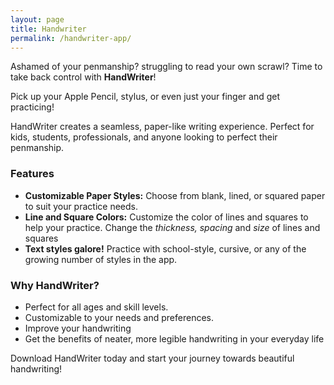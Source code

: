 ```yaml
---
layout: page
title: Handwriter
permalink: /handwriter-app/
---
```


Ashamed of your penmanship? struggling to read your own scrawl? Time to take back control with **HandWriter**!

Pick up your Apple Pencil, stylus, or even just your finger and get practicing!

HandWriter creates a seamless, paper-like writing experience.
Perfect for kids, students, professionals, and anyone looking to perfect their penmanship.

### Features

* **Customizable Paper Styles:** Choose from blank, lined, or squared paper to suit your practice needs.
* **Line and Square Colors:** Customize the color of lines and squares to help your practice.
Change the *thickness, spacing* and *size* of lines and squares
* **Text styles galore!** Practice with school-style, cursive, or any of the growing number of styles in the app.

### Why HandWriter?

* Perfect for all ages and skill levels.
* Customizable to your needs and preferences.
* Improve your handwriting
* Get the benefits of neater, more legible handwriting in your everyday life


Download HandWriter today and start your journey towards beautiful handwriting!

